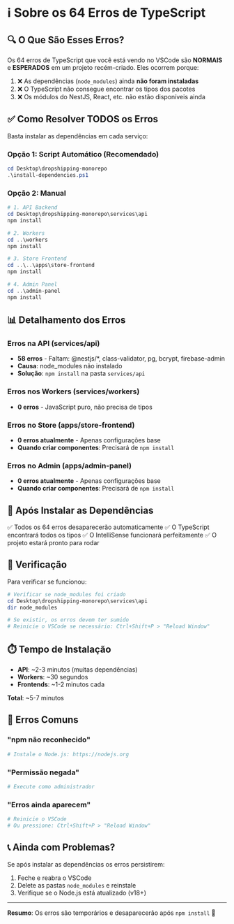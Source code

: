 # ℹ️ Sobre os 64 Erros de TypeScript

## 🔍 O Que São Esses Erros?

Os 64 erros de TypeScript que você está vendo no VSCode são **NORMAIS** e **ESPERADOS** em um projeto recém-criado. Eles ocorrem porque:

1. ❌ As dependências (`node_modules`) ainda **não foram instaladas**
2. ❌ O TypeScript não consegue encontrar os tipos dos pacotes
3. ❌ Os módulos do NestJS, React, etc. não estão disponíveis ainda

## ✅ Como Resolver TODOS os Erros

Basta instalar as dependências em cada serviço:

### Opção 1: Script Automático (Recomendado)

```powershell
cd Desktop\dropshipping-monorepo
.\install-dependencies.ps1
```

### Opção 2: Manual

```powershell
# 1. API Backend
cd Desktop\dropshipping-monorepo\services\api
npm install

# 2. Workers
cd ..\workers
npm install

# 3. Store Frontend
cd ..\..\apps\store-frontend
npm install

# 4. Admin Panel
cd ..\admin-panel
npm install
```

## 📊 Detalhamento dos Erros

### Erros na API (services/api)
- **58 erros** - Faltam: @nestjs/*, class-validator, pg, bcrypt, firebase-admin
- **Causa**: node_modules não instalado
- **Solução**: `npm install` na pasta `services/api`

### Erros nos Workers (services/workers)
- **0 erros** - JavaScript puro, não precisa de tipos

### Erros no Store (apps/store-frontend)
- **0 erros atualmente** - Apenas configurações base
- **Quando criar componentes**: Precisará de `npm install`

### Erros no Admin (apps/admin-panel)
- **0 erros atualmente** - Apenas configurações base
- **Quando criar componentes**: Precisará de `npm install`

## 🎯 Após Instalar as Dependências

✅ Todos os 64 erros desaparecerão automaticamente
✅ O TypeScript encontrará todos os tipos
✅ O IntelliSense funcionará perfeitamente
✅ O projeto estará pronto para rodar

## 📝 Verificação

Para verificar se funcionou:

```powershell
# Verificar se node_modules foi criado
cd Desktop\dropshipping-monorepo\services\api
dir node_modules

# Se existir, os erros devem ter sumido
# Reinicie o VSCode se necessário: Ctrl+Shift+P > "Reload Window"
```

## ⏱️ Tempo de Instalação

- **API**: ~2-3 minutos (muitas dependências)
- **Workers**: ~30 segundos
- **Frontends**: ~1-2 minutos cada

**Total**: ~5-7 minutos

## 🚨 Erros Comuns

### "npm não reconhecido"
```powershell
# Instale o Node.js: https://nodejs.org
```

### "Permissão negada"
```powershell
# Execute como administrador
```

### "Erros ainda aparecem"
```powershell
# Reinicie o VSCode
# Ou pressione: Ctrl+Shift+P > "Reload Window"
```

## 📞 Ainda com Problemas?

Se após instalar as dependências os erros persistirem:

1. Feche e reabra o VSCode
2. Delete as pastas `node_modules` e reinstale
3. Verifique se o Node.js está atualizado (v18+)

---

**Resumo**: Os erros são temporários e desaparecerão após `npm install` 🎉
